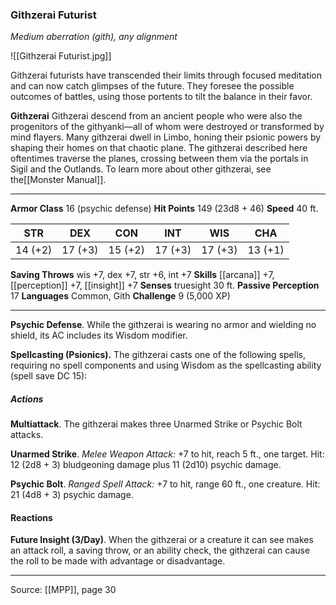 ### Githzerai Futurist
_Medium aberration (gith), any alignment_

![[Githzerai Futurist.jpg]]

Githzerai futurists have transcended their limits through focused meditation and can now catch glimpses of the future. They foresee the possible outcomes of battles, using those portents to tilt the balance in their favor.


**Githzerai** Githzerai descend from an ancient people who were also the progenitors of the githyanki—all of whom were destroyed or transformed by mind flayers. Many githzerai dwell in Limbo, honing their psionic powers by shaping their homes on that chaotic plane. The githzerai described here oftentimes traverse the planes, crossing between them via the portals in Sigil and the Outlands. To learn more about other githzerai, see the[[Monster Manual]].





---

**Armor Class** 16 (psychic defense)
**Hit Points** 149 (23d8 + 46)
**Speed** 40 ft.

| STR     | DEX     | CON     | INT     | WIS     | CHA     |
|---------|---------|---------|---------|---------|---------|
| 14 (+2) | 17 (+3) | 15 (+2) | 17 (+3) | 17 (+3) | 13 (+1) |

**Saving Throws** wis +7, dex +7, str +6, int +7
**Skills** [[arcana]] +7, [[perception]] +7, [[insight]] +7
**Senses** truesight 30 ft.
**Passive Perception** 17
**Languages** Common, Gith
**Challenge** 9 (5,000 XP)

---

**Psychic Defense**. While the githzerai is wearing no armor and wielding no shield, its AC includes its Wisdom modifier.

**Spellcasting (Psionics).** The githzerai casts one of the following spells, requiring no spell components and using Wisdom as the spellcasting ability (spell save DC 15):

##### Actions
**Multiattack**. The githzerai makes three Unarmed Strike or Psychic Bolt attacks.

**Unarmed Strike**. _Melee Weapon Attack:_ +7 to hit, reach 5 ft., one target. Hit: 12 (2d8 + 3) bludgeoning damage plus 11 (2d10) psychic damage.

**Psychic Bolt**. _Ranged Spell Attack:_ +7 to hit, range 60 ft., one creature. Hit: 21 (4d8 + 3) psychic damage.

#### Reactions
**Future Insight (3/Day)**. When the githzerai or a creature it can see makes an attack roll, a saving throw, or an ability check, the githzerai can cause the roll to be made with advantage or disadvantage.


---

Source: [[MPP]], page 30